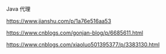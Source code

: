 
Java 代理

https://www.jianshu.com/p/1a76e516aa53


https://www.cnblogs.com/gonjan-blog/p/6685611.html


https://www.cnblogs.com/xiaoluo501395377/p/3383130.html



